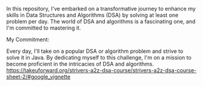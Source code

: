 In this repository, I've embarked on a transformative journey to enhance my skills in Data Structures and Algorithms (DSA) by solving at least one problem per day. The world of DSA and algorithms is a fascinating one, and I'm committed to mastering it.

My Commitment:

Every day, I'll take on a popular DSA or algorithm problem and strive to solve it in Java.
By dedicating myself to this challenge, I'm on a mission to become proficient in the intricacies of DSA and algorithms.
https://takeuforward.org/strivers-a2z-dsa-course/strivers-a2z-dsa-course-sheet-2/#google_vignette
